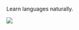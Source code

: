 Learn languages naturally.

<img src="https://github-readme-stats.vercel.app/api/top-langs/?username=vokabu"/>
